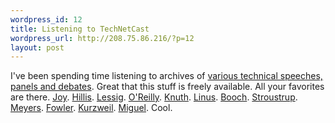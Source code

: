 ```yaml
--- 
wordpress_id: 12
title: Listening to TechNetCast
wordpress_url: http://208.75.86.216/?p=12
layout: post
---
```

I've been spending time listening to archives of <a href="http://technetcast.ddj.com/tnc_archives_date.html">various technical speeches, panels and debates</a>. Great that this stuff is freely available. All your favorites are there. <a href="http://technetcast.ddj.com/tnc_play_stream.html?stream_id=258">Joy</a>. <a href="http://technetcast.ddj.com/tnc_play_stream.html?stream_id=220">Hillis</a>. <a href="http://technetcast.ddj.com/tnc_play_stream.html?stream_id=702">Lessig</a>. <a href="http://technetcast.ddj.com/tnc_catalog.html?item_id=262">O'Reilly</a>. <a href="http://technetcast.ddj.com/tnc_catalog.html?item_id=421">Knuth</a>. <a href="http://technetcast.ddj.com/tnc_catalog.html?item_id=71">Linus</a>. <a href="http://technetcast.ddj.com/tnc_catalog.html?item_id=87">Booch</a>. <a href="http://technetcast.ddj.com/tnc_catalog.html?item_id=94">Stroustrup</a>. <a href="http://technetcast.ddj.com/tnc_catalog.html?item_id=107">Meyers</a>. <a href="http://technetcast.ddj.com/tnc_catalog.html?item_id=660">Fowler</a>. <a href="http://technetcast.ddj.com/tnc_catalog.html?item_id=698">Kurzweil</a>. <a href="http://technetcast.ddj.com/tnc_catalog.html?item_id=856">Miguel</a>. Cool.

